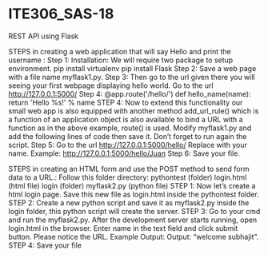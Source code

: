 # ITE306_SAS-18

REST API using Flask

STEPS in creating a web application that will say Hello and print the username : 
	Step 1: Installation: We will require two package to setup environment. pip install virtualenv pip install Flask Step 
2: Save a web page with a file name myflask1.py. 
Step 3: Then go to the url given there you will seeing your first webpage displaying hello world. Go to the url http://127.0.0.1:5000/ Step 4: @app.route('/hello/') def hello_name(name): return 'Hello %s!' % name 
STEP 4: Now to extend this functionality our small web app is also equipped with another method add_url_rule() which is a function of an application object is also available to bind a URL with a function as in the above example, route() is used. Modify myflask1.py and add the following lines of code then save it. Don’t forget to run again the script.
Step 5: Go to the url http://127.0.0.1:5000/hello/ Replace with your name. Example: http://127.0.0.1:5000/hello/Juan 
Step 6: Save your file.

STEPS in creating an HTML form and use the POST method to send form data to a URL.: 
Follow this folder directory: pythontest (folder) login.html (html file) login (folder) myflask2.py (python file)
STEP 1: Now let’s create a html login page. Save this new file as login.html inside the pythontest folder. 
STEP 2: Create a new python script and save it as myflask2.py inside the login folder, this python script will create the server.
STEP 3: Go to your cmd and run the myflask2.py. After the development server starts running, open login.html in the browser. Enter name in the text field and click submit button. Please notice the URL. Example Output: Output: “welcome subhajit”. 
STEP 4: Save your file

